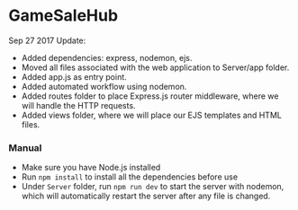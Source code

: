# GameSaleHub

Sep 27 2017 Update:
* Added dependencies: express, nodemon, ejs.
* Moved all files associated with the web application to Server/app folder.
* Added app.js as entry point.
* Added automated workflow using nodemon.
* Added routes folder to place Express.js router middleware, where we will handle the HTTP requests.
* Added views folder, where we will place our EJS templates and HTML files.

### Manual
* Make sure you have Node.js installed
* Run ``` npm install ``` to install all the dependencies before use
* Under ``` Server ``` folder, run  ``` npm run dev ``` to start the server with nodemon, which will automatically restart the server after any file is changed.